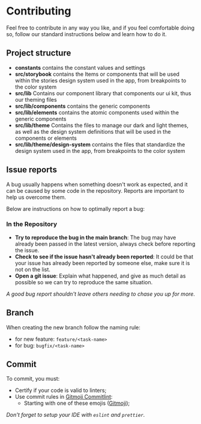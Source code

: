 # Contributing

Feel free to contribute in any way you like, and if you feel comfortable doing so, follow our standard instructions below and learn how to do it.

## Project structure

- **constants** contains the constant values and settings
- **src/storybook** contains the Items or components that will be used within the stories design system used in the app, from breakpoints to the color system
- **src/lib** Contains our component library that components our ui kit, thus our theming files
- **src/lib/components** contains the generic components
- **src/lib/elements** contains the atomic components used within the generic components
- **src/lib/theme** Contains the files to manage our dark and light themes, as well as the design system definitions that will be used in the components or elements
- **src/lib/theme/design-system** contains the files that standardize the design system used in the app, from breakpoints to the color system

## Issue reports

A bug usually happens when something doesn't work as expected, and it can be caused by some code in the repository. Reports are important to help us overcome them.

Below are instructions on how to optimally report a bug:

### In the Repository

- **Try to reproduce the bug in the main branch**: The bug may have already been passed in the latest version, always check before reporting the issue.
- **Check to see if the issue hasn't already been reported**: It could be that your issue has already been reported by someone else, make sure it is not on the list.
- **Open a git issue**: Explain what happened, and give as much detail as possible so we can try to reproduce the same situation.

_A good bug report shouldn't leave others needing to chase you up for more._

## Branch
When creating the new branch follow the naming rule:
- for new feature: ```feature/<task-name>```
- for bug: ```bugfix/<task-name>```

## Commit

To commit, you must:

- Certify if your code is valid to linters;
- Use commit rules in [Gitmoji Commitlint](https://github.com/arvinxx/gitmoji-commit-workflow/tree/master/packages/commitlint-config#readme):
  - Starting with one of these emojis ([Gitmoji](https://gitmoji.dev));

_Don't forget to setup your IDE with `eslint` and `prettier`._
